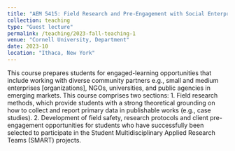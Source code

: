 ```yaml
---
title: "AEM 5415: Field Research and Pre-Engagement with Social Enterprises in Emerging Markets"
collection: teaching
type: "Guest lecture"
permalink: /teaching/2023-fall-teaching-1
venue: "Cornell University, Department"
date: 2023-10
location: "Ithaca, New York"
---
```

This course prepares students for engaged-learning opportunities that include working with diverse community partners e.g., small and medium enterprises [organizations], NGOs, universities, and public agencies in emerging markets. This course comprises two sections: 1. Field research methods, which provide students with a strong theoretical grounding on how to collect and report primary data in publishable works (e.g., case studies). 2. Development of field safety, research protocols and client pre-engagement opportunities for students who have successfully been selected to participate in the Student Multidisciplinary Applied Research Teams (SMART) projects. 
